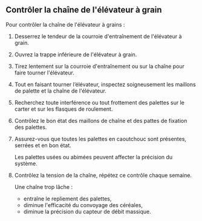 Contrôler la chaîne de l'élévateur à grain
----------------------------------------------
Pour contrôler la chaîne de l'élévateur à grains :
1. Desserrez le tendeur de la courroie d'entraînement de l'élévateur à grain. 
2. Ouvrez la trappe inférieure de l'élévateur à grain.
3. Tirez lentement sur la courroie d'entraînement ou sur la chaîne pour faire tourner l'élévateur.
4. Tout en faisant tourner l’élévateur, inspectez soigneusement les maillons de palette et la chaîne de l'élévateur. 
5. Recherchez toute interférence ou tout frottement des palettes sur le carter et sur les flasques de roulement. 
6. Contrôlez le bon état des maillons de chaîne et des pattes de fixation des palettes.
7. Assurez-vous que toutes les palettes en caoutchouc sont présentes, serrées et en bon état. 

    Les palettes usées ou abimées peuvent affecter la précision du système.

8. Contrôlez la tension de la chaîne, répétez ce contrôle chaque semaine.  
   
   Une chaîne trop lâche : 
   - entraîne le repliement des palettes, 
   - diminue l'efficacité du convoyage des céréales, 
   - diminue la précision du capteur de débit massique. 




 


